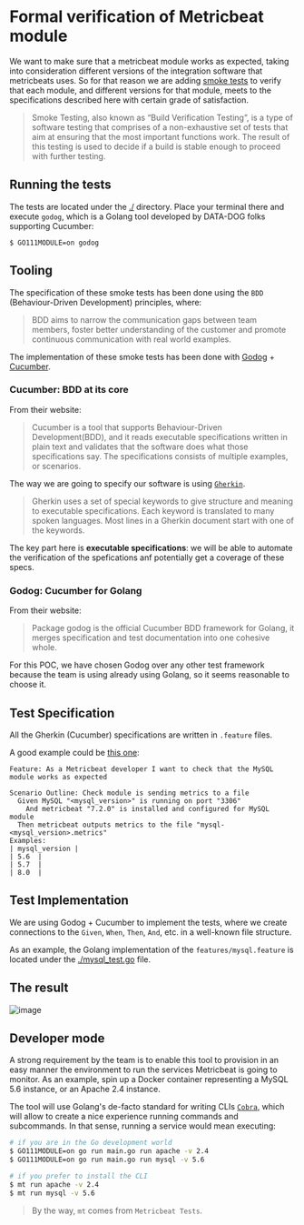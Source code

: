 # Formal verification of Metricbeat module

We want to make sure that a metricbeat module works as expected, taking into
consideration different versions of the integration software that metricbeats uses.
So for that reason we are adding [smoke tests](http://softwaretestingfundamentals.com/smoke-testing/) to verify that each module, and different versions for that module, meets to the specifications described here with certain grade of satisfaction.

>Smoke Testing, also known as “Build Verification Testing”, is a type of software testing that comprises of a non-exhaustive set of tests that aim at ensuring that the most important functions work. The result of this testing is used to decide if a build is stable enough to proceed with further testing.

## Running the tests

The tests are located under the [./](root) directory. Place your terminal there and execute `godog`, which is a Golang tool developed by DATA-DOG folks supporting Cucumber:

```shell
$ GO111MODULE=on godog
```

## Tooling

The specification of these smoke tests has been done using the `BDD` (Behaviour-Driven Development) principles, where:

>BDD aims to narrow the communication gaps between team members, foster better understanding of the customer and promote continuous communication with real world examples.

The implementation of these smoke tests has been done with [Godog](https://github.com/DATA-DOG/godog) + [Cucumber](https://cucumber.io/).

### Cucumber: BDD at its core

From their website:

>Cucumber is a tool that supports Behaviour-Driven Development(BDD), and it reads executable specifications written in plain text and validates that the software does what those specifications say. The specifications consists of multiple examples, or scenarios.

The way we are going to specify our software is using [`Gherkin`](https://cucumber.io/docs/gherkin/reference/).

>Gherkin uses a set of special keywords to give structure and meaning to executable specifications. Each keyword is translated to many spoken languages. Most lines in a Gherkin document start with one of the keywords.

The key part here is **executable specifications**: we will be able to automate the verification of the spefications anf potentially get a coverage of these specs.

### Godog: Cucumber for Golang

From their website:

>Package godog is the official Cucumber BDD framework for Golang, it merges specification and test documentation into one cohesive whole.

For this POC, we have chosen Godog over any other test framework because the team is using already using Golang, so it seems reasonable to choose it.

## Test Specification

All the Gherkin (Cucumber) specifications are written in `.feature` files.

A good example could be [this one](./features/mysql.feature):

```cucumber
Feature: As a Metricbeat developer I want to check that the MySQL module works as expected

Scenario Outline: Check module is sending metrics to a file
  Given MySQL "<mysql_version>" is running on port "3306"
    And metricbeat "7.2.0" is installed and configured for MySQL module
  Then metricbeat outputs metrics to the file "mysql-<mysql_version>.metrics"
Examples:
| mysql_version |
| 5.6  |
| 5.7  |
| 8.0  |
```

## Test Implementation

We are using Godog + Cucumber to implement the tests, where we create connections to the `Given`, `When`, `Then`, `And`, etc. in a well-known file structure.

As an example, the Golang implementation of the `features/mysql.feature` is located under the [./mysql_test.go](./mysql_test.go) file.

## The result

![image](metricbeat-poc.gif)

## Developer mode

A strong requirement by the team is to enable this tool to provision in an easy manner the environment to run the services Metricbeat is going to monitor. As an example, spin up a Docker container representing a MySQL 5.6 instance, or an Apache 2.4 instance.

The tool will use Golang's de-facto standard for writing CLIs [`Cobra`](https://github.com/spf13/cobra), which will allow to create a nice experience running commands and subcommands. In that sense, running a service would mean executing:

```sh
# if you are in the Go development world
$ GO111MODULE=on go run main.go run apache -v 2.4
$ GO111MODULE=on go run main.go run mysql -v 5.6

# if you prefer to install the CLI
$ mt run apache -v 2.4
$ mt run mysql -v 5.6
```

>By the way, `mt` comes from `Metricbeat Tests`.